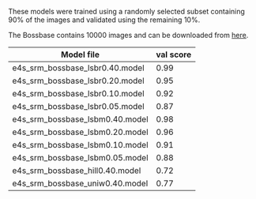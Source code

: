 
These models were trained using a randomly selected subset 
containing 90% of the images and validated using the remaining 10%.


The Bossbase contains 10000 images and can be downloaded from 
[here](http://agents.fel.cvut.cz/stegodata/BossBase-1.01-cover.tar.bz2).


| Model file                         | val score |
|------------------------------------|-----------|
| e4s_srm_bossbase_lsbr0.40.model    |   0.99    |
| e4s_srm_bossbase_lsbr0.20.model    |   0.95    |
| e4s_srm_bossbase_lsbr0.10.model    |   0.92    |
| e4s_srm_bossbase_lsbr0.05.model    |   0.87    |
| e4s_srm_bossbase_lsbm0.40.model    |   0.98    |
| e4s_srm_bossbase_lsbm0.20.model    |   0.96    |
| e4s_srm_bossbase_lsbm0.10.model    |   0.91    |
| e4s_srm_bossbase_lsbm0.05.model    |   0.88    |
| e4s_srm_bossbase_hill0.40.model    |   0.72    |
| e4s_srm_bossbase_uniw0.40.model    |   0.77    |

